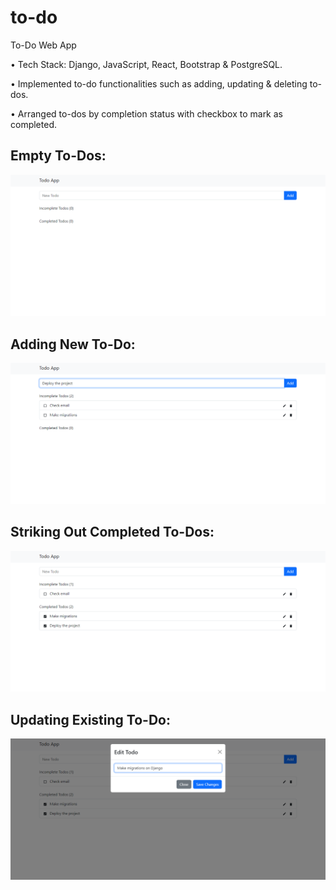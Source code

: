 # to-do

To-Do Web App

• Tech Stack: Django, JavaScript, React, Bootstrap & PostgreSQL.

• Implemented to-do functionalities such as adding, updating & deleting to-dos.

• Arranged to-dos by completion status with checkbox to mark as completed.


## Empty To-Dos:

![Empty To-Dos](https://github.com/bbazwalt/to-do/blob/main/screenshots/empty-to-dos.png)

## Adding New To-Do:

![Adding New To-Do](https://github.com/bbazwalt/to-do/blob/main/screenshots/adding-new-to-do.png)

## Striking Out Completed To-Dos:

![Striking Out Completed To-Dos](https://github.com/bbazwalt/to-do/blob/main/screenshots/striking-out-completed-to-dos.png)

## Updating Existing To-Do:

![Updating Existing To-Do](https://github.com/bbazwalt/to-do/blob/main/screenshots/updating-existing-to-do.png)
